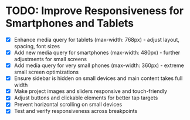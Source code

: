 # TODO: Improve Responsiveness for Smartphones and Tablets

- [x] Enhance media query for tablets (max-width: 768px) - adjust layout, spacing, font sizes
- [x] Add new media query for smartphones (max-width: 480px) - further adjustments for small screens
- [x] Add media query for very small phones (max-width: 360px) - extreme small screen optimizations
- [x] Ensure sidebar is hidden on small devices and main content takes full width
- [x] Make project images and sliders responsive and touch-friendly
- [x] Adjust buttons and clickable elements for better tap targets
- [x] Prevent horizontal scrolling on small devices
- [x] Test and verify responsiveness across breakpoints
